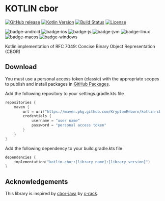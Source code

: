 # KOTLIN cbor

[![GitHub release](https://img.shields.io/badge/release-v0.0.1-blue.svg)](https://github.com/KryptonReborn/kotlin-cbor/releases/tag/v0.0.1) [![Kotlin Version](https://img.shields.io/badge/Kotlin-1.9.23-B125EA?logo=kotlin)](https://kotlinlang.org)
[![Build Status](https://github.com/saschpe/kase64/workflows/Main/badge.svg)](https://github.com/KryptonReborn/kotlin-cbor/actions)
[![License](http://img.shields.io/:License-Apache-blue.svg)](http://www.apache.org/licenses/LICENSE-2.0.html)

![badge-android](http://img.shields.io/badge/Platform-Android-brightgreen.svg?logo=android)
![badge-ios](http://img.shields.io/badge/Platform-iOS-orange.svg?logo=apple)
![badge-js](http://img.shields.io/badge/Platform-NodeJS-yellow.svg?logo=javascript)
![badge-jvm](http://img.shields.io/badge/Platform-JVM-red.svg?logo=openjdk)
![badge-linux](http://img.shields.io/badge/Platform-Linux-lightgrey.svg?logo=linux)
![badge-macos](http://img.shields.io/badge/Platform-macOS-orange.svg?logo=apple)
![badge-windows](http://img.shields.io/badge/Platform-Windows-blue.svg?logo=windows)

[//]: # (![badge-tvos]&#40;http://img.shields.io/badge/Platform-tvOS-orange.svg?logo=apple&#41;)

[//]: # (![badge-watchos]&#40;http://img.shields.io/badge/Platform-watchOS-orange.svg?logo=apple&#41;)

Kotlin implementation of RFC 7049: Concise Binary Object Representation (CBOR)

## Download

You must use a personal access token (classic) with the appropriate scopes to publish and install
packages
in [GitHub Packages](https://docs.github.com/en/packages/learn-github-packages/introduction-to-github-packages#authenticating-to-github-packages).

Add the following repository to your settings.gradle.kts file

```kotlin
repositories {
    maven {
        url = uri("https://maven.pkg.github.com/KryptonReborn/kotlin-cbor")
        credentials {
            username = "user name"
            password = "personal access token"
        }
    }
}
```

Add the following dependency to your build.gradle.kts file

```build.gradle.kts
dependencies {
    implementation("kotlin-cbor:[library name]:[library version]")
}
```

## Acknowledgements

This library is inspired by [cbor-java](https://github.com/c-rack/cbor-java) by [c-rack](https://github.com/c-rack).